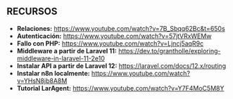 ## RECURSOS
- **Relaciones:** https://www.youtube.com/watch?v=7B_Sbqq62Bc&t=650s
- **Autenticación:** https://www.youtube.com/watch?v=57jtVRxWEMw
- **Fallo con PHP:** https://www.youtube.com/watch?v=Ljncj5aqR9c
- **Middleware a partir de Laravel 11:** https://dev.to/grantholle/exploring-middleware-in-laravel-11-2e10
- **Instalar API a partir de Laravel 12:** https://laravel.com/docs/12.x/routing
- **Instalar n8n localmente:** https://www.youtube.com/watch?v=YHsN8jb8A8M
- **Tutorial LarAgent:** https://www.youtube.com/watch?v=Y7F4MoC5M8Y